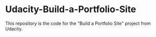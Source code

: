 # Udacity-Build-a-Portfolio-Site
This repository is the code for the "Build a Portfolio Site" project from Udacity.
